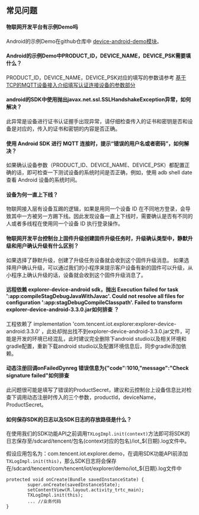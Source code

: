 ## 常见问题

#### 物联网开发平台有示例Demo吗

Android的示例Demo在github仓库中 [device-android-demo模块](../../device-android-demo)。

#### Android的示例Demo中PRODUCT_ID，DEVICE_NAME，DEVICE_PSK需要填什么？

PRODUCT_ID，DEVICE_NAME，DEVICE_PSK对应的填写的参数请参考 [基于TCP的MQTT设备接入介绍填写认证连接设备的参数部分](../../explorer-device-android/docs/控制设备上下线.md#填写认证连接设备的参数)

#### android的SDK中使用抛出javax.net.ssl.SSLHandshakeException异常，如何解决？

此异常是设备进行证书认证握手出现异常，请仔细检查传入的证书和密钥是否和设备是对应的，传入的证书和密钥的内容是否正确。

#### 使用 Android SDK 进行 MQTT 连接时，提示“错误的用户名或者密码”，如何解决？

如果确认设备参数（PRODUCT_ID、DEVICE_NAME、DEVICE_PSK）都配置正确的话，即可检查一下测试设备的系统时间是否正确，例如，使用 adb shell date 查看 Android 设备的系统时间。

#### 设备为何一直上下线？

物联网接入层有设备互踢的逻辑，如果是用同一个设备 ID 在不同地方登录，会导致其中一方被另一方踢下线。因此发现设备一直上下线时，需要确认是否有不同的人或者多线程在使用同一个设备 ID 执行登录操作。

#### 物联网开发平台控制台上固件升级创建固件升级任务时，升级确认类型中，静默升级和用户确认升级有什么区别？

如果选择了静默升级，创建了升级任务设备就会收到这个固件升级消息。
如果选择用户确认升级，可以通过我们的小程序来提示客户设备有新的固件可以升级，从小程序上确认升级的话，设备就会收到这个固件升级消息了。

#### 远程依赖 explorer-device-android sdk，抛出 Execution failed for task ':app:compileStagDebugJavaWithJavac'.  Could not resolve all files for configuration ':app:stagDebugCompileClasspath'. Failed to transform explorer-device-android-3.3.0.jar如何排查 ？

工程依赖了 implementation 'com.tencent.iot.explorer:explorer-device-android:3.3.0' ，此处却抛出找不到explorer-device-android-3.3.0.jar文件，可能是开发的环境已经混乱，此时建议完全删除下android studio以及相关环境和gradle配置，重新下载android studio以及配置环境信息后，同步gradle添加依赖。

#### 动态注册回调onFailedDynreg 错误信息为{"code":1010,"message":"Check signature failed"如何排查

此问题很可能是填写了错误的ProductSecret，建议和云控制台上设备信息比对检查下调用动态注册时传入的三个参数，productId，deviceName，ProductSecret。

#### 如何保存SDK的日志以及SDK日志的存放路径是什么？

在使用我们的SDK功能API之前调用`TXLogImpl.init(context)`方法即可将SDK的日志保存至/sdcard/tencent/包名(context对应的包名)/iot_${日期}.log文件中。

假设应用包名为：com.tencent.iot.explorer.demo，在调用SDK功能API前添加`TXLogImpl.init(this)`，那么SDK日志将会保存在/sdcard/tencent/com/tencent/iot/explorer/demo/iot_${日期}.log文件中
```
protected void onCreate(Bundle savedInstanceState) {
        super.onCreate(savedInstanceState);
        setContentView(R.layout.activity_trtc_main);
        TXLogImpl.init(this);
        ... //业务代码
}
```